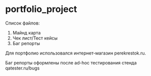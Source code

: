 # portfolio_project

Список файлов:
1. Майнд карта
2. Чек лист/Тест кейсы
3. Баг репорты

Для портфолио использовался интернет-магазин perekrestok.ru.

Баг репорты оформлены после ad-hoc тестирования стенда qatester.ru/bugs
